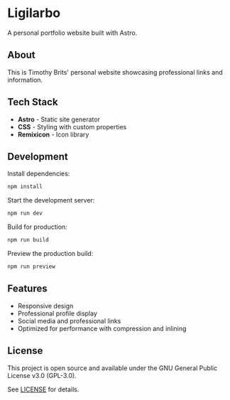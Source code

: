 # Ligilarbo

A personal portfolio website built with Astro.

## About

This is Timothy Brits' personal website showcasing professional links and information.

## Tech Stack

- **Astro** - Static site generator
- **CSS** - Styling with custom properties
- **Remixicon** - Icon library

## Development

Install dependencies:

```bash
npm install
```

Start the development server:

```bash
npm run dev
```

Build for production:

```bash
npm run build
```

Preview the production build:

```bash
npm run preview
```

## Features

- Responsive design
- Professional profile display
- Social media and professional links
- Optimized for performance with compression and inlining

## License

This project is open source and available under the GNU General Public License v3.0 (GPL-3.0).

See [LICENSE](./LICENSE) for details.
